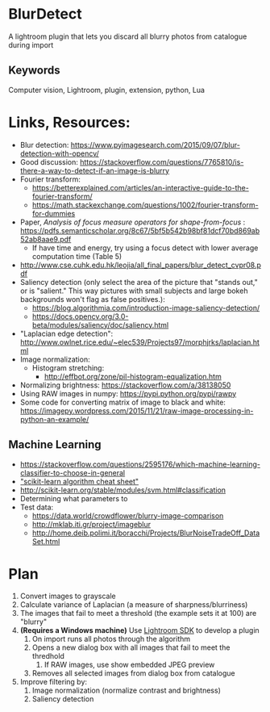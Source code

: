 # BlurDetect
A lightroom plugin that lets you discard all blurry photos from catalogue during import

## Keywords
Computer vision, Lightroom, plugin, extension, python, Lua

# Links, Resources:

* Blur detection: https://www.pyimagesearch.com/2015/09/07/blur-detection-with-opencv/
* Good discussion: https://stackoverflow.com/questions/7765810/is-there-a-way-to-detect-if-an-image-is-blurry
* Fourier transform: 
  * https://betterexplained.com/articles/an-interactive-guide-to-the-fourier-transform/
  * https://math.stackexchange.com/questions/1002/fourier-transform-for-dummies
* Paper, *Analysis of focus measure operators for shape-from-focus* : https://pdfs.semanticscholar.org/8c67/5bf5b542b98bf81dcf70bd869ab52ab8aae9.pdf
  * If have time and energy, try using a focus detect with lower average computation time (Table 5)
* http://www.cse.cuhk.edu.hk/leojia/all_final_papers/blur_detect_cvpr08.pdf
* Saliency detection (only select the area of the picture that "stands out," or is "salient." This way pictures with small subjects and large bokeh backgrounds won't flag as false positives.): 
  * https://blog.algorithmia.com/introduction-image-saliency-detection/
  * https://docs.opencv.org/3.0-beta/modules/saliency/doc/saliency.html
* "Laplacian edge detection": http://www.owlnet.rice.edu/~elec539/Projects97/morphjrks/laplacian.html
* Image normalization:
  * Histogram stretching:  
    * http://effbot.org/zone/pil-histogram-equalization.htm
 * Normalizing brightness: https://stackoverflow.com/a/38138050
* Using RAW images in numpy: https://pypi.python.org/pypi/rawpy
* Some code for converting matrix of image to black and white: https://imagepy.wordpress.com/2015/11/21/raw-image-processing-in-python-an-example/
## Machine Learning
* https://stackoverflow.com/questions/2595176/which-machine-learning-classifier-to-choose-in-general
* ["scikit-learn algorithm cheat sheet"](http://scikit-learn.org/stable/tutorial/machine_learning_map/index.html)
* http://scikit-learn.org/stable/modules/svm.html#classification
* Determining what parameters to 
* Test data:
  * https://data.world/crowdflower/blurry-image-comparison
  * http://mklab.iti.gr/project/imageblur
  * http://home.deib.polimi.it/boracchi/Projects/BlurNoiseTradeOff_DataSet.html

# Plan
1. Convert images to grayscale
2. Calculate variance of Laplacian (a measure of sharpness/blurriness)
3. The images that fail to meet a threshold (the example sets it at 100) are "blurry"
4. **(Requires a Windows machine)** Use [Lightroom SDK](https://www.adobe.io/apis/creativecloud/lightroom.html) to develop a plugin
    1. On import runs all photos through the algorithm
    2. Opens a new dialog box with all images that fail to meet the thredhold
        1. If RAW images, use show embedded JPEG preview
    3. Removes all selected images from dialog box from catalogue
5. Improve filtering by:
    1. Image normalization (normalize contrast and brightness)
    2. Saliency detection
